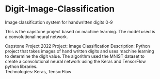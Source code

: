 # Digit-Image-Classification
Image classification system for handwritten digits 0-9

This is the capstone project based on machine learning. The model used is a convolutional neural network.

Capstone Project 	              	                 2022           Project: Image Classification
Description: Python project that takes images of hand written digits and uses machine learning to determine the digit value. The algorithm used the MNIST dataset to create a convolutional neural network using the Keras and TensorFlow python libraries.  
Technologies: Keras, TensorFlow
